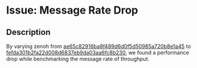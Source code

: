 # Issue: Message Rate Drop

## Description

By varying zenoh from
[ae65c82916ba8f489d6d0f5d50985a720b8e1a45](https://github.com/eclipse-zenoh/zenoh/commit/ae65c82916ba8f489d6d0f5d50985a720b8e1a45)
to
[fefda301b2fa22d008d6837eb9da03aa6fc8b230](https://github.com/eclipse-zenoh/zenoh/commit/fefda301b2fa22d008d6837eb9da03aa6fc8b230),
we found a performance drop while benchmarking the message rate of throughput.
